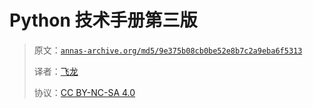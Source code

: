 # Python 技术手册第三版

> 原文：[`annas-archive.org/md5/9e375b08cb0be52e8b7c2a9eba6f5313`](https://annas-archive.org/md5/9e375b08cb0be52e8b7c2a9eba6f5313)
>
> 译者：[飞龙](https://github.com/wizardforcel)
>
> 协议：[CC BY-NC-SA 4.0](http://creativecommons.org/licenses/by-nc-sa/4.0/)